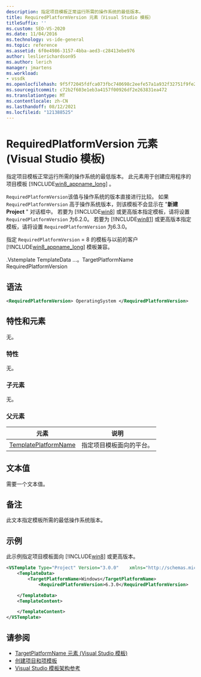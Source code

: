 ```yaml
---
description: 指定项目模板正常运行所需的操作系统的最低版本。
title: RequiredPlatformVersion 元素（Visual Studio 模板）
titleSuffix: ''
ms.custom: SEO-VS-2020
ms.date: 11/04/2016
ms.technology: vs-ide-general
ms.topic: reference
ms.assetid: 6f0e4986-3157-4bba-aed3-c28413ebe976
author: leslierichardson95
ms.author: lerich
manager: jmartens
ms.workload:
- vssdk
ms.openlocfilehash: 9f5f72045fdfca073fbc740698c2eefe57a1a932f32751f9fe278e17c280fad9
ms.sourcegitcommit: c72b2f603e1eb3a4157f00926df2e263831ea472
ms.translationtype: MT
ms.contentlocale: zh-CN
ms.lasthandoff: 08/12/2021
ms.locfileid: "121388525"
---
```

# <a name="requiredplatformversion-element-visual-studio-templates"></a>RequiredPlatformVersion 元素 (Visual Studio 模板) 

指定项目模板正常运行所需的操作系统的最低版本。 此元素用于创建应用程序的项目模板 [!INCLUDE[win8_appname_long](../debugger/includes/win8_appname_long_md.md)] 。

 `RequiredPlatformVersion`该值与操作系统的版本直接进行比较。 如果 `RequiredPlatformVersion` 高于操作系统版本，则该模板不会显示在 "**新建 Project** " 对话框中。 若要为 [!INCLUDE[win8](../debugger/includes/win8_md.md)] 或更高版本指定模板，请将设置 `RequiredPlatformVersion` 为6.2.0。 若要为 [!INCLUDE[win81](../debugger/includes/win81_md.md)] 或更高版本指定模板，请将设置 `RequiredPlatformVersion` 为6.3.0。

 指定 `RequiredPlatformVersion` = 8 的模板与以前的客户 [!INCLUDE[win8_appname_long](../debugger/includes/win8_appname_long_md.md)] 模板兼容。

 .Vstemplate TemplateData ...。TargetPlatformName RequiredPlatformVersion

## <a name="syntax"></a>语法

```xml
<RequiredPlatformVersion> OperatingSystem </RequiredPlatformVersion>
```

## <a name="attributes-and-elements"></a>特性和元素

 无。

### <a name="attributes"></a>特性

 无。

### <a name="child-elements"></a>子元素

 无。

### <a name="parent-elements"></a>父元素

|元素|说明|
|-------------|-----------------|
|[TemplatePlatformName](../extensibility/templatedata-element-visual-studio-templates.md)|指定项目模板面向的平台。|

## <a name="text-value"></a>文本值

 需要一个文本值。

## <a name="remarks"></a>备注

 此文本指定模板所需的最低操作系统版本。

## <a name="example"></a>示例

 此示例指定项目模板面向 [!INCLUDE[win8](../debugger/includes/win8_md.md)] 或更高版本。

```xml
<VSTemplate Type="Project" Version="3.0.0"    xmlns="http://schemas.microsoft.com/developer/vstemplate/2005">
    <TemplateData>
        <TargetPlatformName>Windows</TargetPlatformName>
            <RequiredPlatformVersion>6.3.0</RequiredPlatformVersion>

    </TemplateData>
    <TemplateContent>

    </TemplateContent>
</VSTemplate>
```

## <a name="see-also"></a>请参阅

- [TargetPlatformName 元素 (Visual Studio 模板) ](../extensibility/targetplatformname-element-visual-studio-templates.md)
- [创建项目和项模板](../ide/creating-project-and-item-templates.md)
- [Visual Studio 模板架构参考](../extensibility/visual-studio-template-schema-reference.md)
